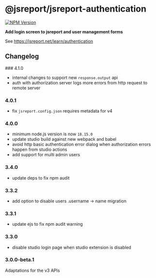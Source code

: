# @jsreport/jsreport-authentication
[![NPM Version](http://img.shields.io/npm/v/@jsreport/jsreport-authentication.svg?style=flat-square)](https://npmjs.com/package/@jsreport/jsreport-authentication)

**Add login screen to jsreport and user management forms**

See https://jsreport.net/learn/authentication

## Changelog

### 4.1.0

- internal changes to support new `response.output` api
- auth with authorization server logs more errors from http request to remote server

### 4.0.1

- fix `jsreport.config.json` requires metadata for v4

### 4.0.0

- minimum node.js version is now `18.15.0`
- update studio build against new webpack and babel
- avoid http basic authentication error dialog when authorization errors happen from studio actions
- add support for multi admin users

### 3.4.0

- update deps to fix npm audit

### 3.3.2

- add option to disable users .username -> name migration

### 3.3.1

- update ejs to fix npm audit warning

### 3.3.0

- disable studio login page when studio extension is disabled

### 3.0.0-beta.1

Adaptations for the v3 APIs
